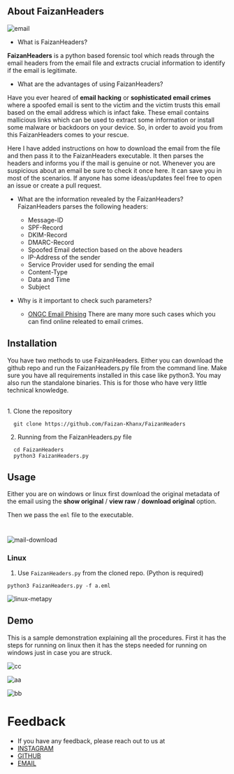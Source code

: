 ## About FaizanHeaders

![email](https://github.com/user-attachments/assets/e208df07-3002-4e04-bd43-9560fbfb5409)

- What is FaizanHeaders?

**FaizanHeaders** is a python based forensic tool which reads through the email headers from the email file and extracts crucial information to identify if the email is legitimate. 

-  What are the advantages of using FaizanHeaders?

Have you ever heared of **email hacking** or **sophisticated email crimes** where a spoofed email is sent to the victim and the victim trusts this email based on the email address which is infact fake. These email contains mallicious links which can be used to extract some information or install some malware or backdoors on your device. So, in order to avoid you from this FaizanHeaders comes to your rescue.
  
 Here I have added instructions on how to download the email from the file and then pass it to the FaizanHeaders executable. It then parses the headers and informs you if the mail is genuine or not. Whenever you are suspicious about an email be sure to check it once here. It can save you in most of the scenarios. If anyone has some ideas/updates feel free to open an issue or create a pull request.
 
 - What are the information revealed by the FaizanHeaders?
FaizanHeaders parses the following headers:
   
   * Message-ID 
   * SPF-Record
   * DKIM-Record
   * DMARC-Record
   * Spoofed Email detection based on the above headers
   * IP-Address of the sender
   * Service Provider used for sending the email
   * Content-Type
   * Data and Time 
   * Subject
 
 - Why is it important to check such parameters?
   * [ONGC Email Phising](https://indianexpress.com/article/business/companies/identity-theft-ongc-falls-prey-to-cyber-fraud-loses-rs-197-crore/)
   There are many more such cases which you can find online releated to email crimes.
 
## Installation

You have two methods to use FaizanHeaders. Either you can download the github repo and run the FaizanHeaders.py file from the command line. Make sure you have all requirements installed in this case like python3. You may also run the standalone binaries. This is for those who have very little technical knowledge.

<br>
1. Clone the repository

  ```(bash)
    git clone https://github.com/Faizan-Khanx/FaizanHeaders
  ```

2.  Running from the FaizanHeaders.py file

  ```(bash)
    cd FaizanHeaders
    python3 FaizanHeaders.py
  ```
## Usage

Either you are on windows or linux first download the original metadata of the email using the **show original** / **view raw** / **download original** option. 

Then we pass the `eml` file to the executable.
<br>
#

![mail-download](images/mail-download.gif)

### Linux

1. Use `FaizanHeaders.py` from the cloned repo. (Python is required)

```
python3 FaizanHeaders.py -f a.eml
```

![linux-metapy](https://github.com/user-attachments/assets/90143cda-fd25-4774-9862-0c97f261a86c)

## Demo

This is a sample demonstration explaining all the procedures. First it has the steps for running on linux then it has the steps needed for running on windows just in case you are struck.

![cc](https://github.com/user-attachments/assets/fb57f32c-ca28-43b1-94bb-eeb124659a16)

![aa](https://github.com/user-attachments/assets/06fce8f7-14d7-45e1-a499-5ad220503050)

![bb](https://github.com/user-attachments/assets/51cd1dc8-3585-4322-a0d2-95f196f42de0)

# Feedback
- If you have any feedback, please reach out to us at
-  [INSTAGRAM](https://instagram.com/ethicalfaizan)
-  [GITHUB](https://github.com/faizan-khanx)
-  [EMAIL](mailto:fk776794@gmail.com)
  


